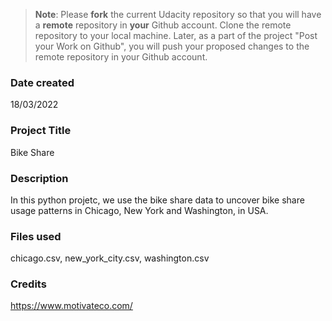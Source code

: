 >**Note**: Please **fork** the current Udacity repository so that you will have a **remote** repository in **your** Github account. Clone the remote repository to your local machine. Later, as a part of the project "Post your Work on Github", you will push your proposed changes to the remote repository in your Github account.

### Date created
18/03/2022

### Project Title
Bike Share

### Description
 In this python projetc, we use the bike share data to uncover bike share usage patterns in Chicago, New York and Washington, in USA.

### Files used
chicago.csv, new_york_city.csv, washington.csv

### Credits
https://www.motivateco.com/
